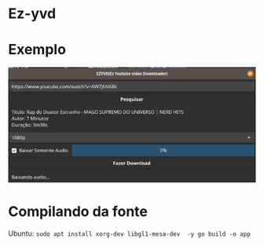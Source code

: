 # Ez-yvd
# Exemplo
![alt text](https://github.com/yxqsnz/Ez-yvd/raw/main/Screenshot%20from%202021-03-12%2018-50-26.png)
# Compilando da fonte
Ubuntu: ```
sudo apt install xorg-dev libgl1-mesa-dev  -y
go build -o app ```
